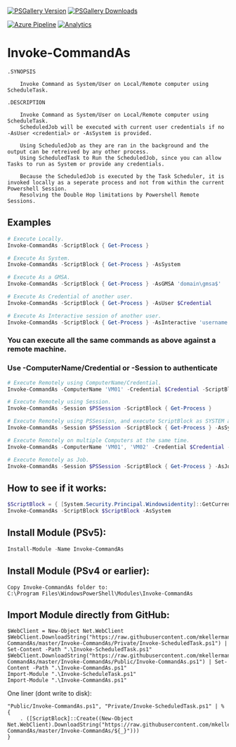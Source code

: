 [![PSGallery Version](https://img.shields.io/powershellgallery/v/Invoke-CommandAs.svg?style=for-the-badge&label=PowerShell%20Gallery)](https://www.powershellgallery.com/packages/Invoke-CommandAs/)
[![PSGallery Downloads](https://img.shields.io/powershellgallery/dt/Invoke-CommandAs.svg?style=for-the-badge&label=Downloads)](https://www.powershellgallery.com/packages/Invoke-CommandAs/)

[![Azure Pipeline](https://img.shields.io/azure-devops/build/mkellerman/Invoke-CommandAs/8.svg?style=for-the-badge&label=Azure%20Pipeline)](https://dev.azure.com/mkellerman/Invoke-CommandAs/_build?definitionId=8)
[![Analytics](https://ga-beacon.appspot.com/UA-133882862-1/Invoke-CommandAs?pixel)](https://github.com/mkellerman)

# Invoke-CommandAs

```
.SYNOPSIS

    Invoke Command as System/User on Local/Remote computer using ScheduleTask.

.DESCRIPTION

    Invoke Command as System/User on Local/Remote computer using ScheduleTask.
    ScheduledJob will be executed with current user credentials if no -AsUser <credential> or -AsSystem is provided.

    Using ScheduledJob as they are ran in the background and the output can be retreived by any other process.
    Using ScheduledTask to Run the ScheduledJob, since you can allow Tasks to run as System or provide any credentials.
    
    Because the ScheduledJob is executed by the Task Scheduler, it is invoked locally as a seperate process and not from within the current Powershell Session.
    Resolving the Double Hop limitations by Powershell Remote Sessions. 

```
## Examples

```powershell
# Execute Locally.
Invoke-CommandAs -ScriptBlock { Get-Process }

# Execute As System.
Invoke-CommandAs -ScriptBlock { Get-Process } -AsSystem

# Execute As a GMSA.
Invoke-CommandAs -ScriptBlock { Get-Process } -AsGMSA 'domain\gmsa$'

# Execute As Credential of another user.
Invoke-CommandAs -ScriptBlock { Get-Process } -AsUser $Credential

# Execute As Interactive session of another user.
Invoke-CommandAs -ScriptBlock { Get-Process } -AsInteractive 'username'

```
### You can execute all the same commands as above against a remote machine.
### Use -ComputerName/Credential or -Session to authenticate
```powershell
# Execute Remotely using ComputerName/Credential.
Invoke-CommandAs -ComputerName 'VM01' -Credential $Credential -ScriptBlock { Get-Process }

# Execute Remotely using Session.
Invoke-CommandAs -Session $PSSession -ScriptBlock { Get-Process }

# Execute Remotely using PSSession, and execute ScriptBlock as SYSTEM and RunElevated.
Invoke-CommandAs -Session $PSSession -ScriptBlock { Get-Process } -AsSystem -RunElevated

# Execute Remotely on multiple Computers at the same time.
Invoke-CommandAs -ComputerName 'VM01', 'VM02' -Credential $Credential -ScriptBlock { Get-Process }

# Execute Remotely as Job.
Invoke-CommandAs -Session $PSSession -ScriptBlock { Get-Process } -AsJob
```

## How to see if it works:
```powershell
$ScriptBlock = { [System.Security.Principal.Windowsidentity]::GetCurrent() }
Invoke-CommandAs -ScriptBlock $ScriptBlock -AsSystem
```

## Install Module (PSv5):
```powershell
Install-Module -Name Invoke-CommandAs
```    

## Install Module (PSv4 or earlier):
```
Copy Invoke-CommandAs folder to:
C:\Program Files\WindowsPowerShell\Modules\Invoke-CommandAs
```

## Import Module directly from GitHub:
```
$WebClient = New-Object Net.WebClient
$WebClient.DownloadString("https://raw.githubusercontent.com/mkellerman/Invoke-CommandAs/master/Invoke-CommandAs/Private/Invoke-ScheduledTask.ps1") | Set-Content -Path ".\Invoke-ScheduledTask.ps1"
$WebClient.DownloadString("https://raw.githubusercontent.com/mkellerman/Invoke-CommandAs/master/Invoke-CommandAs/Public/Invoke-CommandAs.ps1") | Set-Content -Path ".\Invoke-CommandAs.ps1"
Import-Module ".\Invoke-ScheduleTask.ps1"
Import-Module ".\Invoke-CommandAs.ps1"
```
One liner (dont write to disk):
```
"Public/Invoke-CommandAs.ps1", "Private/Invoke-ScheduledTask.ps1" | % {
    . ([ScriptBlock]::Create((New-Object Net.WebClient).DownloadString("https://raw.githubusercontent.com/mkellerman/Invoke-CommandAs/master/Invoke-CommandAs/${_}")))
}
```
